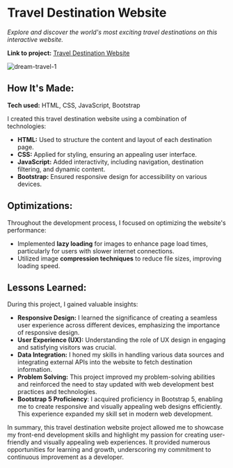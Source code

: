 # Travel Destination Website

_Explore and discover the world's most exciting travel destinations on this interactive website._

**Link to project:** [Travel Destination Website](https://paskaeu25.github.io/travel-website/)

![dream-travel-1](https://github.com/paskaeu25/travel-website/assets/60621475/c2e4f4eb-445b-4e2e-b5bc-474092d34310)


## How It's Made:

**Tech used:** HTML, CSS, JavaScript, Bootstrap

I created this travel destination website using a combination of technologies:

- **HTML:** Used to structure the content and layout of each destination page.
- **CSS:** Applied for styling, ensuring an appealing user interface.
- **JavaScript:** Added interactivity, including navigation, destination filtering, and dynamic content.
- **Bootstrap:** Ensured responsive design for accessibility on various devices.

## Optimizations:

Throughout the development process, I focused on optimizing the website's performance:

- Implemented **lazy loading** for images to enhance page load times, particularly for users with slower internet connections.
- Utilized image **compression techniques** to reduce file sizes, improving loading speed.

## Lessons Learned:

During this project, I gained valuable insights:

- **Responsive Design:** I learned the significance of creating a seamless user experience across different devices, emphasizing the importance of responsive design.
- **User Experience (UX):** Understanding the role of UX design in engaging and satisfying visitors was crucial.
- **Data Integration:** I honed my skills in handling various data sources and integrating external APIs into the website to fetch destination information.
- **Problem Solving:** This project improved my problem-solving abilities and reinforced the need to stay updated with web development best practices and technologies.
- **Bootstrap 5 Proficiency**: I acquired proficiency in Bootstrap 5, enabling me to create responsive and visually appealing web designs efficiently. This experience expanded my skill set in modern web development.

In summary, this travel destination website project allowed me to showcase my front-end development skills and highlight my passion for creating user-friendly and visually appealing web experiences. It provided numerous opportunities for learning and growth, underscoring my commitment to continuous improvement as a developer.

